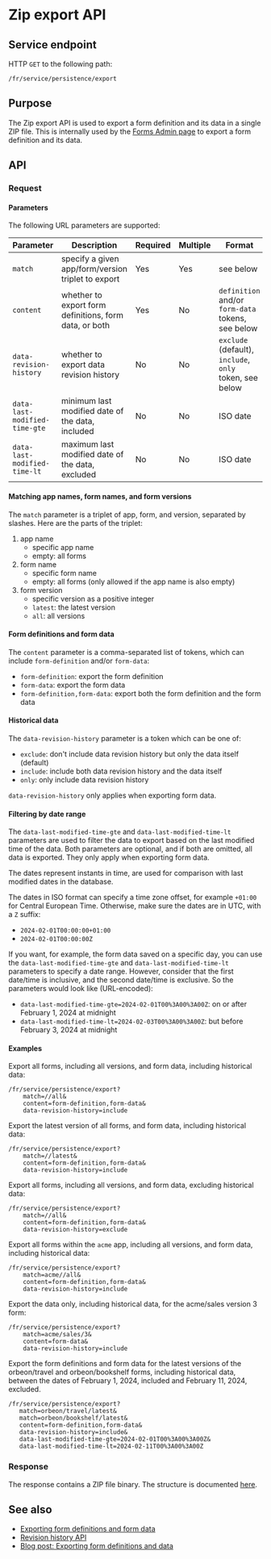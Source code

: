 # Zip export API

## Service endpoint

HTTP `GET` to the following path:

```
/fr/service/persistence/export
```

## Purpose

The Zip export API is used to export a form definition and its data in a single ZIP file. This is internally used by the [Forms Admin page](/form-runner/feature/forms-admin-page.md) to export a form definition and its data.

## API

### Request

#### Parameters

The following URL parameters are supported:

| Parameter                     | Description                                            | Required | Multiple | Format                                                  |
|-------------------------------|--------------------------------------------------------|----------|----------|---------------------------------------------------------|
| `match`                       | specify a given app/form/version triplet to export     | Yes      | Yes      | see below                                               |
| `content`                     | whether to export form definitions, form data, or both | Yes      | No       | `definition` and/or `form-data` tokens, see below       |
| `data-revision-history`       | whether to export data revision history                | No       | No       | `exclude` (default), `include`, `only` token, see below |
| `data-last-modified-time-gte` | minimum last modified date of the data, included       | No       | No       | ISO date                                                |
| `data-last-modified-time-lt`  | maximum last modified date of the data, excluded       | No       | No       | ISO date                                                |

#### Matching app names, form names, and form versions

The `match` parameter is a triplet of app, form, and version, separated by slashes. Here are the parts of the triplet:

1. app name
    - specific app name
    - empty: all forms
2. form name
    - specific form name
    - empty: all forms (only allowed if the app name is also empty)
3. form version
    - specific version as a positive integer
    - `latest`: the latest version
    - `all`: all versions

#### Form definitions and form data

The `content` parameter is a comma-separated list of tokens, which can include `form-definition` and/or `form-data`:

- `form-definition`: export the form definition
- `form-data`: export the form data
- `form-definition,form-data`: export both the form definition and the form data

#### Historical data

The `data-revision-history` parameter is a token which can be one of:

- `exclude`: don't include data revision history but only the data itself (default)
- `include`: include both data revision history and the data itself
- `only`: only include data revision history

`data-revision-history` only applies when exporting form data.

#### Filtering by date range

The `data-last-modified-time-gte` and `data-last-modified-time-lt` parameters are used to filter the data to export based on the last modified time of the data. Both parameters are optional, and if both are omitted, all data is exported. They only apply when exporting form data.

The dates represent instants in time, are used for comparison with last modified dates in the database.

The dates in ISO format can specify a time zone offset, for example `+01:00` for Central European Time. Otherwise, make sure the dates are in UTC, with a `Z` suffix:

- `2024-02-01T00:00:00+01:00`
- `2024-02-01T00:00:00Z`

If you want, for example, the form data saved on a specific day, you can use the `data-last-modified-time-gte` and `data-last-modified-time-lt` parameters to specify a date range. However, consider that the first date/time is inclusive, and the second date/time is exclusive. So the parameters would look like (URL-encoded):

- `data-last-modified-time-gte=2024-02-01T00%3A00%3A00Z`: on or after February 1, 2024 at midnight
- `data-last-modified-time-lt=2024-02-03T00%3A00%3A00Z`: but before February 3, 2024 at midnight

#### Examples

Export all forms, including all versions, and form data, including historical data:

```
/fr/service/persistence/export?
    match=//all&
    content=form-definition,form-data&
    data-revision-history=include
```

Export the latest version of all forms, and form data, including historical data:

```
/fr/service/persistence/export?
    match=//latest&
    content=form-definition,form-data&
    data-revision-history=include
```

Export all forms, including all versions, and form data, excluding historical data:

```
/fr/service/persistence/export?
    match=//all&
    content=form-definition,form-data&
    data-revision-history=exclude
```

Export all forms within the `acme` app, including all versions, and form data, including historical data:

```
/fr/service/persistence/export?
    match=acme//all&
    content=form-definition,form-data&
    data-revision-history=include
```

Export the data only, including historical data, for the acme/sales version 3 form:

```
/fr/service/persistence/export?
    match=acme/sales/3&
    content=form-data&
    data-revision-history=include
```

Export the form definitions and form data for the latest versions of the orbeon/travel and orbeon/bookshelf forms, including historical data, between the dates of February 1, 2024, included and February 11, 2024, excluded.

```
/fr/service/persistence/export?
   match=orbeon/travel/latest&
   match=orbeon/bookshelf/latest&
   content=form-definition,form-data&
   data-revision-history=include&
   data-last-modified-time-gte=2024-02-01T00%3A00%3A00Z&
   data-last-modified-time-lt=2024-02-11T00%3A00%3A00Z
```

### Response

The response contains a ZIP file binary. The structure is documented [here](/form-runner/feature/exporting-form-definitions-and-form-data.md#zip-file-structure).

## See also

- [Exporting form definitions and form data](/form-runner/feature/exporting-form-definitions-and-form-data.md)
- [Revision history API](/form-runner/api/persistence/revision-history.md)
- [Blog post: Exporting form definitions and data](https://www.orbeon.com/2024/04/form-data-export)